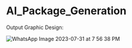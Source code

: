 # AI_Package_Generation

Output Graphic Design:

![WhatsApp Image 2023-07-31 at 7 56 38 PM](https://github.com/vivekgattadi/AI_Package_Generation/assets/64021440/9d8e16e4-04eb-4c5c-bade-ad3ab119ac1c)




